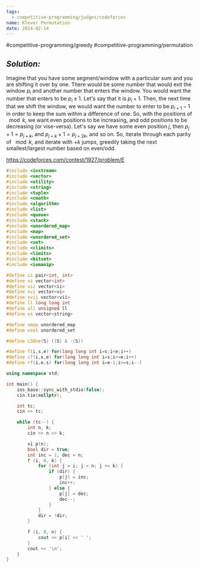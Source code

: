 ```yaml
---
tags:
  - competitive-programming/judges/codeforces
name: Klever Permutation
date: 2024-02-14
---
```

#competitive-programming/greedy #competitive-programming/permutation 
## _Solution:_
Imagine that you have some segment/window with a particular sum and you are shifting it over by one. There would be some number that would exit the window $p_i$ and another number that enters the window. You would want the number that enters to be $p_{i}\pm1$. Let's say that it is $p_i+1$. Then, the next time that we shift the window, we would want the number to enter to be $p_{i+1}-1$ in order to keep the sum within a difference of one. So, with the positions of $\mod k$, we want even positions to be increasing, and odd positions to be decreasing (or vise-versa). Let's say we have some even position $j$, then $p_j+1=p_{j+k}$, and $p_{j+k}+1=p_{j+2k}$, and so on. So, iterate through each parity of $\mod k$, and iterate with $+k$ jumps, greedily taking the next smallest/largest number based on even/odd.

https://codeforces.com/contest/1927/problem/E
```cpp
#include <iostream>
#include <vector>
#include <utility>
#include <string>
#include <tuple>
#include <cmath>
#include <algorithm>
#include <list>
#include <queue>
#include <stack>
#include <unordered_map>
#include <map>
#include <unordered_set>
#include <set>
#include <climits>
#include <limits>
#include <bitset>
#include <iomanip>

#define ii pair<int, int>
#define vi vector<int>
#define vii vector<ii>
#define vvi vector<vi>
#define vvii vector<vii>
#define ll long long int
#define ull unsigned ll
#define vs vector<string>

#define umap unordered_map
#define uset unordered_set

#define LSOne(S) ((S) & -(S))

#define f(i,s,e) for(long long int i=s;i<e;i++)
#define cf(i,s,e) for(long long int i=s;i<=e;i++)
#define rf(i,e,s) for(long long int i=e-1;i>=s;i--)

using namespace std;

int main() {
    ios_base::sync_with_stdio(false);
    cin.tie(nullptr);

    int tc;
    cin >> tc;

    while (tc--) {
        int n, k;
        cin >> n >> k;

        vi p(n);
        bool dir = true;
        int inc = 1, dec = n;
        f (i, 0, k) {
            for (int j = i; j < n; j += k) {
                if (dir) {
                    p[j] = inc;
                    inc++;
                } else {
                    p[j] = dec;
                    dec--;
                }
            }
            dir = !dir;
        }

        f (i, 0, n) {
            cout << p[i] << ' ';
        }
        cout << '\n';
    }
}
```